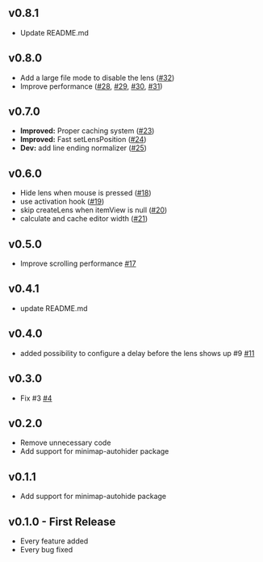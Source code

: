 ## v0.8.1
* Update README.md

## v0.8.0
* Add a large file mode to disable the lens ([#32](https://github.com/iyonaga/minimap-lens/pull/32))
* Improve performance ([#28](https://github.com/iyonaga/minimap-lens/pull/28), [#29](https://github.com/iyonaga/minimap-lens/pull/29), [#30](https://github.com/iyonaga/minimap-lens/pull/30), [#31](https://github.com/iyonaga/minimap-lens/pull/31))

## v0.7.0
* **Improved:** Proper caching system ([#23](https://github.com/iyonaga/minimap-lens/pull/23))
* **Improved:** Fast setLensPosition ([#24](https://github.com/iyonaga/minimap-lens/pull/24))
* **Dev:** add line ending normalizer ([#25](https://github.com/iyonaga/minimap-lens/pull/25))

## v0.6.0
* Hide lens when mouse is pressed ([#18](https://github.com/iyonaga/minimap-lens/pull/18))
* use activation hook ([#19](https://github.com/iyonaga/minimap-lens/pull/19))
* skip createLens when itemView is null ([#20](https://github.com/iyonaga/minimap-lens/pull/20))
* calculate and cache editor width ([#21](https://github.com/iyonaga/minimap-lens/pull/21))

## v0.5.0
* Improve scrolling performance [#17](https://github.com/iyonaga/minimap-lens/pull/17)

## v0.4.1
* update README.md

## v0.4.0
* added possibility to configure a delay before the lens shows up #9 [#11](https://github.com/iyonaga/minimap-lens/pull/11)

## v0.3.0
* Fix #3 [#4](https://github.com/iyonaga/minimap-lens/pull/4)

## v0.2.0
* Remove unnecessary code
* Add support for minimap-autohider package

## v0.1.1
* Add support for minimap-autohide package

## v0.1.0 - First Release
* Every feature added
* Every bug fixed
